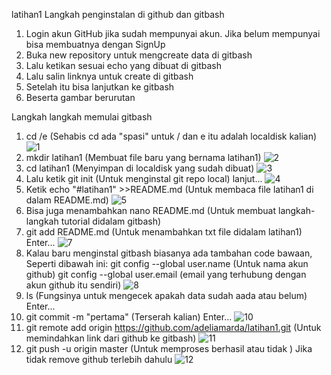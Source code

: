 latihan1
Langkah penginstalan di github dan gitbash
1. Login akun GitHub jika sudah mempunyai akun. Jika belum mempunyai bisa membuatnya dengan SignUp
2. Buka new repository untuk mengcreate data di gitbash
3. Lalu ketikan sesuai echo yang dibuat di gitbash
4. Lalu salin linknya untuk create di gitbash
5. Setelah itu bisa lanjutkan ke gitbash
6. Beserta gambar berurutan

Langkah langkah memulai gitbash
1. cd /e (Sehabis cd ada "spasi" untuk / dan e itu adalah localdisk kalian) ![1](https://user-images.githubusercontent.com/46318729/52691290-0dd0da80-2f93-11e9-9d4d-6203329fd0d1.png)
2. mkdir latihan1 (Membuat file baru yang bernama latihan1) ![2](https://user-images.githubusercontent.com/46318729/52691490-80da5100-2f93-11e9-8676-a8c581284000.png)
3. cd latihan1 (Menyimpan di localdisk yang sudah dibuat) ![3](https://user-images.githubusercontent.com/46318729/52691550-b54e0d00-2f93-11e9-9198-c1711bf7f165.png)
4. Lalu ketik git init (Untuk menginstal git repo local) lanjut... ![4](https://user-images.githubusercontent.com/46318729/52691716-48874280-2f94-11e9-93f9-46195d8ac412.png)
5. Ketik echo "#latihan1" >>README.md (Untuk membaca file latihan1 di dalam README.md) ![5](https://user-images.githubusercontent.com/46318729/52691800-98660980-2f94-11e9-8e3d-d0a0d82abce5.png)
6. Bisa juga menambahkan nano README.md (Untuk membuat langkah-langkah tutorial didalam gitbash)
7. git add README.md (Untuk menambahkan txt file didalam latihan1) Enter... ![7](https://user-images.githubusercontent.com/46318729/52691939-fe529100-2f94-11e9-95ae-bef854606060.png)
8. Kalau baru menginstal gitbash biasanya ada tambahan code bawaan, Seperti dibawah ini:
   git config --global user.name (Untuk nama akun github)
   git config --global user.email (email yang terhubung dengan akun github itu sendiri) 
![8](https://user-images.githubusercontent.com/46318729/52692107-8afd4f00-2f95-11e9-8b95-bf3d84b41c52.png)
9. ls (Fungsinya untuk mengecek apakah data sudah aada atau belum) Enter...
10. git commit -m "pertama" (Terserah kalian) Enter... ![10](https://user-images.githubusercontent.com/46318729/52692267-0a8b1e00-2f96-11e9-93bd-65c0bbf0692c.png)
11. git remote add origin https://github.com/adeliamarda/latihan1.git
 (Untuk memindahkan link dari github ke gitbash) ![11](https://user-images.githubusercontent.com/46318729/52692477-956c1880-2f96-11e9-9305-2e8480aba4c2.png)
12. git push -u origin master (Untuk memproses berhasil atau tidak ) Jika tidak remove github terlebih dahulu ![12](https://user-images.githubusercontent.com/46318729/52692832-96ea1080-2f97-11e9-876b-f8be62f93420.png)





